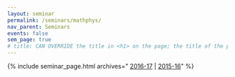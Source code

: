 ```yaml
---
layout: seminar
permalink: /seminars/mathphys/
nav_parent: Seminars
events: false
sem_page: true
# title: CAN OVERRIDE the title in <h1> on the page; the title of the page itself is hardcoded from seminars.yml
---
```


{% include seminar_page.html archives="
[2016-17](/seminars/mathphys/2016-17/) \|
[2015-16](/seminars/mathphys/2015-16/)"
%}
